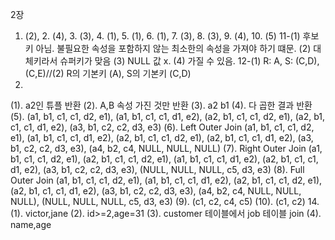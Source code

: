 2장
1. (2), 2. (4), 3. (3), 4. (1), 5. (1), 6. (1), 7. (3), 8. (3), 9. (4), 10. (5)
11-(1) 후보키 아님. 불필요한 속성을 포함하지 않는 최소한의 속성을 가져야 하기 떄문. (2) 대체키라서 슈퍼키가 맞음 (3) NULL 값 x. (4) 가질 수 있음.
12-(1) R: A, S: (C,D), (C,E)//(2) R의 기본키 (A), S의 기본키 (C,D)
13.
(1). a2인 튜플 반환
(2). A,B 속성 가진 것만 반환
(3). a2 b1
(4). 다 곱한 결과 반환
(5). (a1, b1, c1, c1, d2, e1), (a1, b1, c1, c1, d1, e2), (a2, b1, c1, c1, d2, e1), (a2, b1, c1, c1, d1, e2), (a3, b1, c2, c2, d3, e3)
(6). Left Outer Join (a1, b1, c1, c1, d2, e1), (a1, b1, c1, c1, d1, e2), (a2, b1, c1, c1, d2, e1), (a2, b1, c1, c1, d1, e2), (a3, b1, c2, c2, d3, e3), (a4, b2, c4, NULL, NULL, NULL)
(7). Right Outer Join (a1, b1, c1, c1, d2, e1), (a2, b1, c1, c1, d2, e1), (a1, b1, c1, c1, d1, e2), (a2, b1, c1, c1, d1, e2), (a3, b1, c2, c2, d3, e3), (NULL, NULL, NULL, c5, d3, e3)
(8). Full Outer Join (a1, b1, c1, c1, d2, e1), (a1, b1, c1, c1, d1, e2), (a2, b1, c1, c1, d2, e1), (a2, b1, c1, c1, d1, e2), (a3, b1, c2, c2, d3, e3), (a4, b2, c4, NULL, NULL, NULL), (NULL, NULL, NULL, c5, d3, e3)
(9). (c1, c2, c4, c5)
(10). (c1, c2)
14.
(1). victor,jane
(2). id>=2,age=31
(3). customer 테이블에서 job 테이블 join
(4). name,age 
